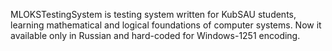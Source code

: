 MLOKSTestingSystem is testing system written for KubSAU students, learning mathematical and logical foundations of computer systems. Now it available only in Russian and hard-coded for Windows-1251 encoding.
